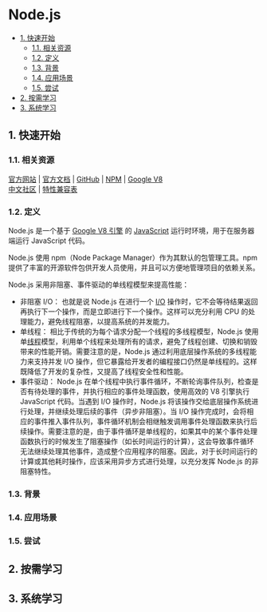 # Node.js<!-- omit in toc -->

- [1. 快速开始](#1-快速开始)
  - [1.1. 相关资源](#11-相关资源)
  - [1.2. 定义](#12-定义)
  - [1.3. 背景](#13-背景)
  - [1.4. 应用场景](#14-应用场景)
  - [1.5. 尝试](#15-尝试)
- [2. 按需学习](#2-按需学习)
- [3. 系统学习](#3-系统学习)

## 1. 快速开始

### 1.1. 相关资源

[官方网站](https://nodejs.org) | [官方文档](https://nodejs.org/zh-cn/docs) | [GitHub](https://github.com/nodejs) | [NPM](https://www.npmjs.com) | [Google V8](https://v8.dev)  
[中文社区](https://cnodejs.org) | [特性兼容表](https://node.green)

### 1.2. 定义

Node.js 是一个基于 [Google V8 引擎](https://v8.dev) 的 [JavaScript](../../front-end/JavaScript) 运行时环境，用于在服务器端运行 JavaScript 代码。

Node.js 使用 npm（Node Package Manager）作为其默认的包管理工具。npm 提供了丰富的开源软件包供开发人员使用，并且可以方便地管理项目的依赖关系。

Node.js 采用非阻塞、事件驱动的单线程模型来提高性能：

- 非阻塞 I/O： 也就是说 Node.js 在进行一个 [I/O](../../../glossary/IO.md) 操作时，它不会等待结果返回再执行下一个操作，而是立即进行下一个操作。这样可以充分利用 CPU 的处理能力，避免线程阻塞，以提高系统的并发能力。
- 单线程： 相比于传统的为每个请求分配一个线程的多线程模型，Node.js 使用单[线程](../../../glossary/进程与线程.md)模型，利用单个线程来处理所有的请求，避免了线程创建、切换和销毁带来的性能开销。需要注意的是，Node.js 通过利用底层操作系统的多线程能力来支持并发 I/O 操作，但它暴露给开发者的编程接口仍然是单线程的。这样既降低了开发的复杂性，又提高了线程安全性和性能。
- 事件驱动： Node.js 在单个线程中执行事件循环，不断轮询事件队列，检查是否有待处理的事件，并执行相应的事件处理函数，使用高效的 V8 引擎执行 JavaScript 代码。当遇到 I/O 操作时，Node.js 将该操作交给底层操作系统进行处理，并继续处理后续的事件（异步非阻塞）。当 I/O 操作完成时，会将相应的事件推入事件队列，事件循环机制会相继触发调用事件处理函数来执行后续操作。需要注意的是，由于事件循环是单线程的，如果其中的某个事件处理函数执行的时候发生了阻塞操作（如长时间运行的计算），这会导致事件循环无法继续处理其他事件，造成整个应用程序的阻塞。因此，对于长时间运行的计算或其他耗时操作，应该采用异步方式进行处理，以充分发挥 Node.js 的非阻塞特性。

### 1.3. 背景

### 1.4. 应用场景

### 1.5. 尝试

## 2. 按需学习

## 3. 系统学习
